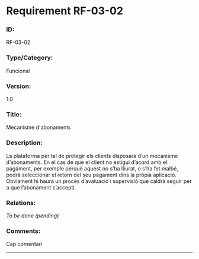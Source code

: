 # Requirement RF-03-02

### ID:
RF-03-02

### Type/Category:
Funcional

### Version:
1.0

### Title:
Mecanisme d'abonaments

### Description:
La plataforma per tal de protegir els clients disposarà d’un mecanisme d’abonaments. En el cas de que el client no estigui d’acord amb el pagament, per exemple perquè aquest no s’ha lliurat, o s’ha fet malbé, podrà seleccionar el retorn del seu pagament dins la pròpia aplicació. Òbviament hi haurà un procés d’avaluació i supervisió que caldrà seguir per a que l’abonament s’accepti.

### Relations:
_To be done (pending)_

### Comments:
Cap comentari

---

